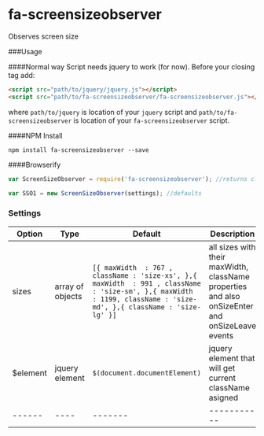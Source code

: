 # fa-screensizeobserver
Observes screen size

###Usage

####Normal way
Script needs jquery to work (for now). Before your closing <body> tag add:
```html
<script src="path/to/jquery/jquery.js"></script>
<script src="path/to/fa-screensizeobserver/fa-screensizeobserver.js"></script>
```  
where `path/to/jquery` is location of your `jquery` script and `path/to/fa-screensizeobserver` is location of your `fa-screensizeobserver` script.  


####NPM Install
```
npm install fa-screensizeobserver --save
```

####Browserify 
```javascript
var ScreenSizeObserver = require('fa-screensizeobserver'); //returns class
```

```javascript
var SSO1 = new ScreenSizeObserver(settings); //defaults
```

### Settings

Option | Type | Default | Description
------ | ---- | ------- | -----------
sizes | array of objects | ```[{ maxWidth  : 767 , className : 'size-xs', },{ maxWidth  : 991 , className : 'size-sm', },{ maxWidth  : 1199, className : 'size-md', },{ className : 'size-lg' }]``` | all sizes with their maxWidth, className properties and also onSizeEnter and onSizeLeave events
$element | jquery element | `$(document.documentElement)` | jquery element that will get current className asigned
------ | ---- | ------- | -----------